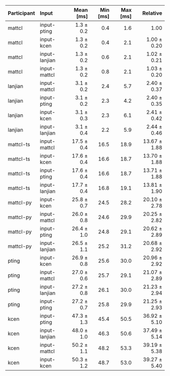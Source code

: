 | Participant | Input | Mean [ms] | Min [ms] | Max [ms] | Relative |
|:---|:---|---:|---:|---:|---:|
| mattcl | input-pting | 1.3 ± 0.2 | 0.4 | 1.6 | 1.00 |
| mattcl | input-kcen | 1.3 ± 0.2 | 0.4 | 2.1 | 1.00 ± 0.20 |
| mattcl | input-lanjian | 1.3 ± 0.2 | 0.6 | 2.1 | 1.02 ± 0.21 |
| mattcl | input-mattcl | 1.3 ± 0.2 | 0.8 | 2.1 | 1.03 ± 0.20 |
| lanjian | input-mattcl | 3.1 ± 0.2 | 2.4 | 5.7 | 2.40 ± 0.37 |
| lanjian | input-pting | 3.1 ± 0.2 | 2.3 | 4.2 | 2.40 ± 0.35 |
| lanjian | input-kcen | 3.1 ± 0.3 | 2.3 | 6.1 | 2.41 ± 0.42 |
| lanjian | input-lanjian | 3.1 ± 0.4 | 2.2 | 5.9 | 2.44 ± 0.46 |
| mattcl-ts | input-mattcl | 17.5 ± 0.4 | 16.5 | 18.9 | 13.67 ± 1.88 |
| mattcl-ts | input-kcen | 17.6 ± 0.4 | 16.6 | 18.7 | 13.70 ± 1.88 |
| mattcl-ts | input-pting | 17.6 ± 0.4 | 16.6 | 18.7 | 13.71 ± 1.88 |
| mattcl-ts | input-lanjian | 17.7 ± 0.4 | 16.8 | 19.1 | 13.81 ± 1.90 |
| mattcl-py | input-kcen | 25.8 ± 0.7 | 24.5 | 28.2 | 20.10 ± 2.78 |
| mattcl-py | input-mattcl | 26.0 ± 0.8 | 24.6 | 29.9 | 20.25 ± 2.82 |
| mattcl-py | input-pting | 26.4 ± 1.0 | 24.8 | 29.1 | 20.62 ± 2.89 |
| mattcl-py | input-lanjian | 26.5 ± 1.1 | 25.2 | 31.2 | 20.68 ± 2.92 |
| pting | input-kcen | 26.9 ± 0.8 | 25.6 | 30.0 | 20.96 ± 2.92 |
| pting | input-mattcl | 27.0 ± 0.6 | 25.7 | 29.1 | 21.07 ± 2.89 |
| pting | input-lanjian | 27.2 ± 0.8 | 26.1 | 30.0 | 21.23 ± 2.94 |
| pting | input-pting | 27.2 ± 0.7 | 25.8 | 29.9 | 21.25 ± 2.93 |
| kcen | input-pting | 47.3 ± 1.3 | 45.4 | 50.5 | 36.92 ± 5.10 |
| kcen | input-lanjian | 48.0 ± 1.0 | 46.3 | 50.6 | 37.49 ± 5.14 |
| kcen | input-mattcl | 50.2 ± 1.1 | 48.2 | 53.3 | 39.19 ± 5.38 |
| kcen | input-kcen | 50.3 ± 1.2 | 48.7 | 53.0 | 39.27 ± 5.40 |
